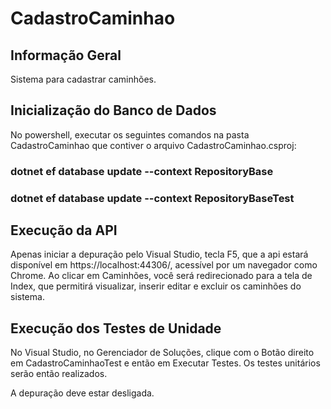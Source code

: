 # CadastroCaminhao

## Informação Geral

Sistema para cadastrar caminhões.

## Inicialização do Banco de Dados
No powershell, executar os seguintes comandos na pasta CadastroCaminhao que contiver o arquivo CadastroCaminhao.csproj:

### dotnet ef database update --context RepositoryBase
### dotnet ef database update --context RepositoryBaseTest

## Execução da API

Apenas iniciar a depuração pelo Visual Studio, tecla F5, que a api estará disponível em https://localhost:44306/, acessível por um navegador como Chrome.
Ao clicar em Caminhões, você será redirecionado para a tela de Index, que permitirá visualizar, inserir editar e excluir os caminhões do sistema.

## Execução dos Testes de Unidade

No Visual Studio, no Gerenciador de Soluções, clique com o Botão direito em CadastroCaminhaoTest e então em Executar Testes. Os testes unitários serão então realizados.

A depuração deve estar desligada. 